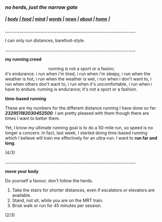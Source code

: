 ### _no herds, just the narrow gate_
##### |          [body](https://thenarrowgate.github.io/body)       |       [food](https://thenarrowgate.github.io/food)        |        [mind](https://thenarrowgate.github.io/mind)       |       [words](https://thenarrowgate.github.io/words)          |       [news](https://thenarrowgate.github.io/news)        |       [about](https://thenarrowgate.github.io/about)         |          [home](https://thenarrowgate.github.io/)          |

**............................................................................................**

I can only run distances, barefoot-style.

**............................................................................................**

**my running creed**

<center>running is not a sport or a fasion;</center>
it's endurance.
i run when i'm tired,
i run when i'm sleepy,
i run when the weather is hot,
i run when the weather is wet,
i run when i don't want to,
i run when others don't want to,
i run when it's uncomfortable,
i run when i have to endure.
running is endurance;
it's not a sport or a fashion.

**time-based running**

These are my numbers for the different distance running I have done so far: **_232951182030452500_**. I am pretty pleased with them though there are times I want to better them.

Yet, I know my ultimate running goal is to do a 50-mile run, so speed is no longer a concern. In fact, last week, I started doing time-based running which I believe will train me effectively for an ultra-run. I want to **run far and long**.

(4/3)

**............................................................................................**

**move your body**

Do yourself a favour; don't follow the herds.

1. Take the stairs for shorter distances, even if escalators or elevators are available.
2. Stand, not sit, while you are on the MRT train.
3. Brisk walk or run for 45 minutes per session.

(2/3)

